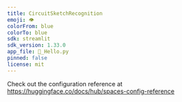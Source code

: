 ```yaml
---
title: CircuitSketchRecognition
emoji: 👁
colorFrom: blue
colorTo: blue
sdk: streamlit
sdk_version: 1.33.0
app_file: 🤗_Hello.py
pinned: false
license: mit
---
```


Check out the configuration reference at https://huggingface.co/docs/hub/spaces-config-reference
